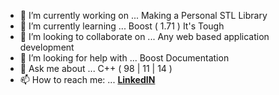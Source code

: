   

- 🔭 I’m currently working on ... Making a Personal STL Library
- 🌱 I’m currently learning ... Boost ( 1.71 ) It's Tough 
- 👯 I’m looking to collaborate on ... Any web based application development
- 🤔 I’m looking for help with ... Boost Documentation 
- 💬 Ask me about ... C++ ( 98 | 11 | 14 )
- 📫 How to reach me: ... [**LinkedIN**](https://www.linkedin.com/in/harsh-trivedi-2480a0125/) 

[](https://github-readme-stats.vercel.app/api?username=harshasaurusREX&&show_icons=true&title_color=ffffff&icon_color=bb2acf&text_color=daf7dc&bg_color=151515)
